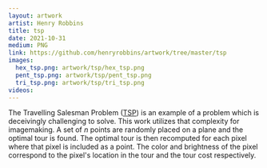 ```yaml
---
layout: artwork
artist: Henry Robbins
title: tsp
date: 2021-10-31
medium: PNG
link: https://github.com/henryrobbins/artwork/tree/master/tsp
images:
  hex_tsp.png: artwork/tsp/hex_tsp.png
  pent_tsp.png: artwork/tsp/pent_tsp.png
  tri_tsp.png: artwork/tsp/tri_tsp.png
videos:
---
```

The Travelling Salesman Problem
([TSP](https://en.wikipedia.org/wiki/Travelling_salesman_problem)) is an
example of a problem which is deceivingly challenging to solve. This work
utilizes that complexity for imagemaking. A set of *n* points are randomly
placed on a plane and the optimal tour is found. The optimal tour is then
recomputed for each pixel where that pixel is included as a point. The color
and brightness of the pixel correspond to the pixel's location in the tour and
the tour cost respectively.